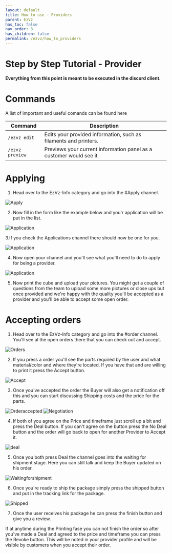 ```yaml
---
layout: default
title: How to use - Providers
parent: EzVz
has_toc: false
nav_order: 3
has_children: false
permalink: /ezvz/how_to_providers
---
```



# Step by Step Tutorial - Provider

**Everything from this point is meant to be executed in the discord client.**

# Commands

A list of important and useful comands can be found here

| Command             | Description                                                        |
| ------------------- | ------------------------------------------------------------------ |
| ```/ezvz edit```    | Edits your provided information, such as filaments and printers.   |
| ```/ezvz preview``` | Previews your current information panel as a customer would see it |

# Applying

1. Head over to the EzVz-Info category and go into the #Apply channel.

![Apply](../assets/images/ezvz/Providers_Apply/Apply.PNG)

2. Now fill in the form like the example below and you'r application will be put in the list.

![Application](../assets/images/ezvz/Providers_Apply/Application.PNG)

3.If you check the Applications channel there should now be one for you.

![Application](../assets/images/ezvz/Providers_Apply/Application%20channel.PNG)

4. Now open your channel and you'll see what you'll need to do to apply for being a provider.

![Application](../assets/images/ezvz/Providers_Apply/Application%20channel2.PNG)

5. Now print the cube and upload your pictures. You might get a couple of questions from the team to upload some more pictures or close ups but once provided and we're happy with the quality you'll be accepted as a provider and you'll be able to accept some open order.



# Accepting orders

1. Head over to the EzVz-Info category and go into the #order channel. You'll see al the open orders there that you can check out and accept.

![Orders](../assets/images/ezvz/Providers_Orders/Orders.PNG)

2. If you press a order you'll see the parts required by the user and what material/color and where they're located. If you have that and are willing to print it press the Accept button.

![Accept](../assets/images/ezvz/Providers_Orders/Accept%20Order.PNG)

3. Once you've accepted the order the Buyer will also get a notification off this and you can start discussing Shipping costs and the price for the parts.

![Orderaccepted](../assets/images/ezvz/Providers_Orders/Order%20accepted.PNG)
![Negotiation](../assets/images/ezvz/Providers_Orders/Negotiations.PNG)

4. If both of you agree on the Price and timeframe just scroll up a bit and press the Deal button. If you can't agree on the button press the No Deal button and the order will go back to open for another Provider to Accept it.

![deal](../assets/images/ezvz/Providers_Orders/Dealbutton.PNG)

5. Once you both press Deal the channel goes into the waiting for shipment stage. Here you can still talk and keep the Buyer updated on his order.

![Waitingforshipment](../assets/images/ezvz/Providers_Orders/Shipment_Wait.PNG)

6. Once you're ready to ship the package simply press the shipped button and put in the tracking link for the package.

![Shipped](../assets/images/ezvz/Providers_Orders/Shipped.PNG)
 
 7. Once the user receives his package he can press the finish button and give you a review.

 If at anytime during the Printing fase you can not finish the order so after you've made a Deal and agreed to the price and timeframe you can press the Revoke button. This will be noted in your provider profile and will be visible by customers when you accept their order. 